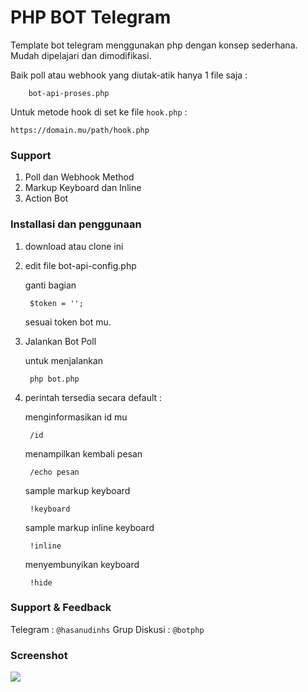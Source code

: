 # PHP BOT Telegram

Template bot telegram menggunakan php dengan konsep sederhana. Mudah dipelajari dan dimodifikasi.

Baik poll atau webhook yang diutak-atik hanya 1 file saja :
    
    	bot-api-proses.php

Untuk metode hook di set ke file `hook.php` :
	
	https://domain.mu/path/hook.php

### Support

1. Poll dan Webhook Method
2. Markup Keyboard dan Inline
3. Action Bot


### Installasi dan penggunaan

1. download atau clone ini

2. edit file bot-api-config.php

	ganti bagian
	
		$token = ''; 
	
	sesuai token bot mu.
	

3. Jalankan Bot Poll 

	untuk menjalankan
	
		php bot.php

4. perintah tersedia secara default :

	menginformasikan id mu

		/id
	
	menampilkan kembali pesan
		
		/echo pesan

	sample markup keyboard

		!keyboard

	sample markup inline keyboard

		!inline

	menyembunyikan keyboard 

		!hide

### Support & Feedback

Telegram     : `@hasanudinhs`
Grup Diskusi : `@botphp`


### Screenshot

<img src="https://cdn.img42.com/3437b529d7a5a8868fd2d0f76b7b3a32.png" />

